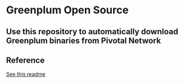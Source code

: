 # Greenplum Open Source

Use this repository to automatically download Greenplum binaries from Pivotal Network
---
## Reference
[See this readme](https://github.com/kongyew/greenplum-downloader/README.md)
